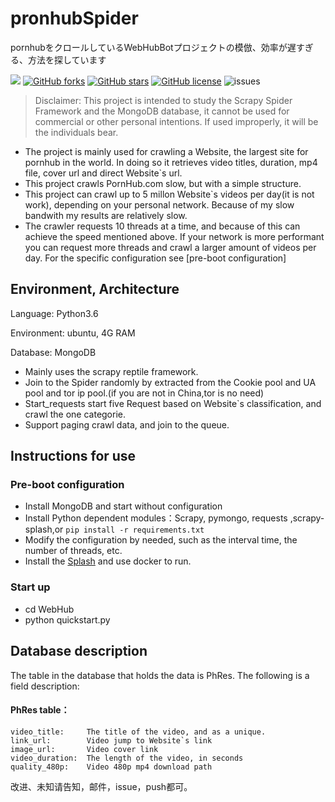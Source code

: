 # pronhubSpider

pornhubをクロールしているWebHubBotプロジェクトの模倣、効率が遅すぎる、方法を探しています

![][py3x] [![GitHub forks][forks]][network] [![GitHub stars][stars]][stargazers] [![GitHub license][license]][lic_file] ![issues][issues_img]
> Disclaimer: This project is intended to study the Scrapy Spider Framework and the MongoDB database, it cannot be used for commercial or other personal intentions. If used improperly, it will be the individuals bear.

* The project is mainly used for crawling a Website, the largest site for pornhub  in the world. In doing so it retrieves video titles, duration, mp4 file, cover url and direct Website`s url.
* This project crawls PornHub.com slow, but with a simple structure.
* This project can crawl up to 5 millon Website`s videos per day(it is not work), depending on your personal network. Because of my slow bandwith my results are relatively slow.
* The crawler requests 10 threads at a time, and because of this can achieve the speed mentioned above. If your network is more performant you can request more threads and crawl a larger amount of videos per day. For the specific configuration see [pre-boot configuration]


## Environment, Architecture

Language: Python3.6

Environment: ubuntu, 4G RAM

Database: MongoDB

* Mainly uses the scrapy reptile framework.
* Join to the Spider randomly by extracted from the Cookie pool and UA pool and tor ip pool.(if you are not in China,tor is no need)
* Start_requests start five Request based on Website`s classification, and crawl the one categorie.
* Support paging crawl data, and join to the queue.

## Instructions for use

### Pre-boot configuration

* Install MongoDB and start without configuration
* Install Python dependent modules：Scrapy, pymongo, requests ,scrapy-splash,or `pip install -r requirements.txt` 
* Modify the configuration by needed, such as the interval time, the number of threads, etc.
* Install the  [Splash] and use docker to run.

### Start up

* cd WebHub
* python quickstart.py



## Database description

The table in the database that holds the data is PhRes. The following is a field description:

#### PhRes table：
  
    video_title:     The title of the video, and as a unique.
    link_url:        Video jump to Website`s link
    image_url:       Video cover link
    video_duration:  The length of the video, in seconds
    quality_480p:    Video 480p mp4 download path

改进、未知请告知，邮件，issue，push都可。

[py3x]: https://img.shields.io/badge/python-3.x-brightgreen.svg
[issues_img]: https://img.shields.io/github/issues/liazylee/pronhubSpider.svg
[issues]: https://github.com/liazylee/pronhubSpider/issues
[Splash]:https://splash.readthedocs.io/en/stable/install.html
[forks]: https://img.shields.io/github/forks/liazylee/pronhubSpider.svg
[network]: https://github.com/liazylee/pronhubSpider

[stars]: https://img.shields.io/github/stars/liazylee/pronhubSpider.svg
[stargazers]: https://github.com/xiyouMc/liazylee/stargazers

[license]: https://img.shields.io/badge/license-MIT-blue.svg
[lic_file]: https://raw.githubusercontent.com/liazylee/pronhubSpider/master/LICENSE
